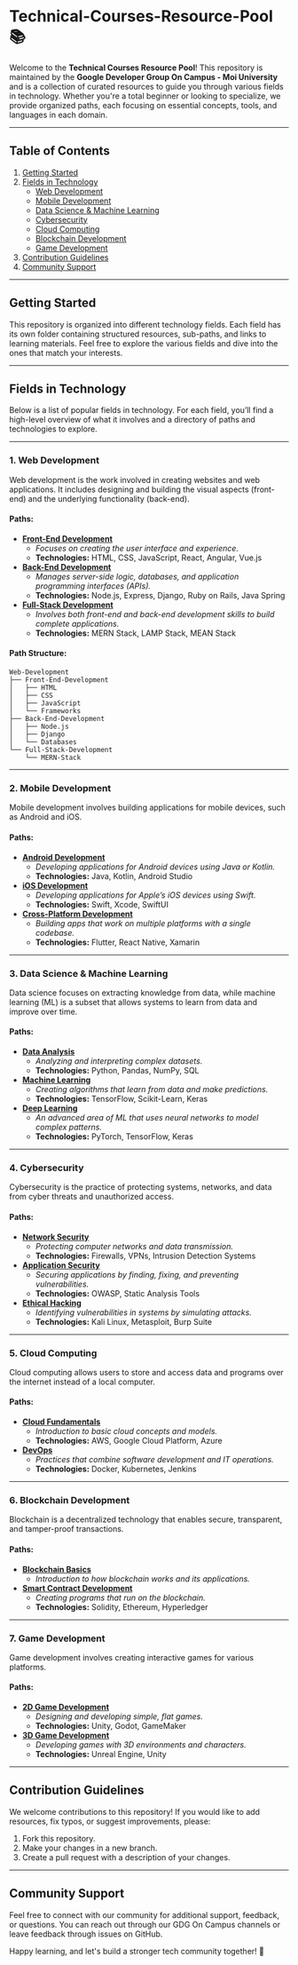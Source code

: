 # Technical-Courses-Resource-Pool 📚

Welcome to the **Technical Courses Resource Pool**! This repository is maintained by the **Google Developer Group On Campus - Moi University** and is a collection of curated resources to guide you through various fields in technology. Whether you're a total beginner or looking to specialize, we provide organized paths, each focusing on essential concepts, tools, and languages in each domain.

---

## Table of Contents

1. [Getting Started](#getting-started)
2. [Fields in Technology](#fields-in-technology)
    - [Web Development](#web-development)
    - [Mobile Development](#mobile-development)
    - [Data Science & Machine Learning](#data-science--machine-learning)
    - [Cybersecurity](#cybersecurity)
    - [Cloud Computing](#cloud-computing)
    - [Blockchain Development](#blockchain-development)
    - [Game Development](#game-development)
3. [Contribution Guidelines](#contribution-guidelines)
4. [Community Support](#community-support)

---

## Getting Started

This repository is organized into different technology fields. Each field has its own folder containing structured resources, sub-paths, and links to learning materials. Feel free to explore the various fields and dive into the ones that match your interests.

---

## Fields in Technology

Below is a list of popular fields in technology. For each field, you’ll find a high-level overview of what it involves and a directory of paths and technologies to explore.

---

### 1. Web Development

Web development is the work involved in creating websites and web applications. It includes designing and building the visual aspects (front-end) and the underlying functionality (back-end).

#### Paths:
- **[Front-End Development](./Web-Development/Front-End-Development)**
    - *Focuses on creating the user interface and experience.*
    - **Technologies:** HTML, CSS, JavaScript, React, Angular, Vue.js
- **[Back-End Development](./Web-Development/Back-End-Development)**
    - *Manages server-side logic, databases, and application programming interfaces (APIs).*
    - **Technologies:** Node.js, Express, Django, Ruby on Rails, Java Spring
- **[Full-Stack Development](./Web-Development/Full-Stack-Development)**
    - *Involves both front-end and back-end development skills to build complete applications.*
    - **Technologies:** MERN Stack, LAMP Stack, MEAN Stack

#### Path Structure:
```
Web-Development
├── Front-End-Development
│   ├── HTML
│   ├── CSS
│   ├── JavaScript
│   └── Frameworks
├── Back-End-Development
│   ├── Node.js
│   ├── Django
│   └── Databases
└── Full-Stack-Development
    └── MERN-Stack
```

---

### 2. Mobile Development

Mobile development involves building applications for mobile devices, such as Android and iOS.

#### Paths:
- **[Android Development](./Mobile-Development/Android-Development)**
    - *Developing applications for Android devices using Java or Kotlin.*
    - **Technologies:** Java, Kotlin, Android Studio
- **[iOS Development](./Mobile-Development/iOS-Development)**
    - *Developing applications for Apple’s iOS devices using Swift.*
    - **Technologies:** Swift, Xcode, SwiftUI
- **[Cross-Platform Development](./Mobile-Development/Cross-Platform-Development)**
    - *Building apps that work on multiple platforms with a single codebase.*
    - **Technologies:** Flutter, React Native, Xamarin

---

### 3. Data Science & Machine Learning

Data science focuses on extracting knowledge from data, while machine learning (ML) is a subset that allows systems to learn from data and improve over time.

#### Paths:
- **[Data Analysis](./Data-Science/Data-Analysis)**
    - *Analyzing and interpreting complex datasets.*
    - **Technologies:** Python, Pandas, NumPy, SQL
- **[Machine Learning](./Data-Science/Machine-Learning)**
    - *Creating algorithms that learn from data and make predictions.*
    - **Technologies:** TensorFlow, Scikit-Learn, Keras
- **[Deep Learning](./Data-Science/Deep-Learning)**
    - *An advanced area of ML that uses neural networks to model complex patterns.*
    - **Technologies:** PyTorch, TensorFlow, Keras

---

### 4. Cybersecurity

Cybersecurity is the practice of protecting systems, networks, and data from cyber threats and unauthorized access.

#### Paths:
- **[Network Security](./Cybersecurity/Network-Security)**
    - *Protecting computer networks and data transmission.*
    - **Technologies:** Firewalls, VPNs, Intrusion Detection Systems
- **[Application Security](./Cybersecurity/Application-Security)**
    - *Securing applications by finding, fixing, and preventing vulnerabilities.*
    - **Technologies:** OWASP, Static Analysis Tools
- **[Ethical Hacking](./Cybersecurity/Ethical-Hacking)**
    - *Identifying vulnerabilities in systems by simulating attacks.*
    - **Technologies:** Kali Linux, Metasploit, Burp Suite

---

### 5. Cloud Computing

Cloud computing allows users to store and access data and programs over the internet instead of a local computer.

#### Paths:
- **[Cloud Fundamentals](./Cloud-Computing/Cloud-Fundamentals)**
    - *Introduction to basic cloud concepts and models.*
    - **Technologies:** AWS, Google Cloud Platform, Azure
- **[DevOps](./Cloud-Computing/DevOps)**
    - *Practices that combine software development and IT operations.*
    - **Technologies:** Docker, Kubernetes, Jenkins

---

### 6. Blockchain Development

Blockchain is a decentralized technology that enables secure, transparent, and tamper-proof transactions.

#### Paths:
- **[Blockchain Basics](./Blockchain/Blockchain-Basics)**
    - *Introduction to how blockchain works and its applications.*
- **[Smart Contract Development](./Blockchain/Smart-Contract-Development)**
    - *Creating programs that run on the blockchain.*
    - **Technologies:** Solidity, Ethereum, Hyperledger

---

### 7. Game Development

Game development involves creating interactive games for various platforms.

#### Paths:
- **[2D Game Development](./Game-Development/2D-Game-Development)**
    - *Designing and developing simple, flat games.*
    - **Technologies:** Unity, Godot, GameMaker
- **[3D Game Development](./Game-Development/3D-Game-Development)**
    - *Developing games with 3D environments and characters.*
    - **Technologies:** Unreal Engine, Unity

---

## Contribution Guidelines

We welcome contributions to this repository! If you would like to add resources, fix typos, or suggest improvements, please:
1. Fork this repository.
2. Make your changes in a new branch.
3. Create a pull request with a description of your changes.

---

## Community Support

Feel free to connect with our community for additional support, feedback, or questions. You can reach out through our GDG On Campus channels or leave feedback through issues on GitHub.

Happy learning, and let's build a stronger tech community together! 🚀